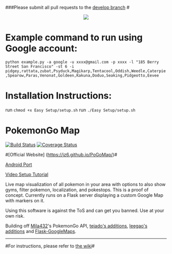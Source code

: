 ###Please submit all pull requests to the [develop branch](https://github.com/AHAAAAAAA/PokemonGo-Map/tree/develop) #

<p align="center">
<img src="https://raw.githubusercontent.com/AHAAAAAAA/PokemonGo-Map/master/static/cover.png">
</p>

# Example command to run using Google account:
```python example.py -a google -u xxxx@gmail.com -p xxxx -l "185 Berry Street San Francisco" -st 6 -i pidgey,rattata,zubat,Psyduck,Magikarp,Tentacool,Oddish,Weedle,Caterpie,Spearow,Paras,Venonat,Goldeen,Kakuna,Doduo,Seaking,Pidgeotto,Eevee```

# Installation Instructions:
run `chmod +x Easy Setup/setup.sh`
run `./Easy Setup/setup.sh`

# PokemonGo Map

[![Build Status](https://travis-ci.org/AHAAAAAAA/PokemonGo-Map.svg?branch=master)](https://travis-ci.org/AHAAAAAAA/PokemonGo-Map) [![Coverage Status](https://coveralls.io/repos/github/AHAAAAAAA/PokemonGo-Map/badge.svg?branch=master)](https://coveralls.io/github/AHAAAAAAA/PokemonGo-Map?branch=master)

#[Official Website] (https://jz6.github.io/PoGoMap/)#

[Android Port](https://github.com/omkarmoghe/Pokemap)

[Video Setup Tutorial](https://www.youtube.com/watch?v=nplNFl3SpOI)

Live map visualization of all pokemon in your area with options to also show gyms, filter pokemon, localization, and pokestops. This is a proof of concept. Currently runs on a Flask server displaying a custom Google Map with markers on it.

Using this software is against the ToS and can get you banned. Use at your own risk.

Building off [Mila432](https://github.com/Mila432/Pokemon_Go_API)'s PokemonGo API, [tejado's additions](https://github.com/tejado/pokemongo-api-demo), [leegao's additions](https://github.com/leegao/pokemongo-api-demo/tree/simulation) and [Flask-GoogleMaps](https://github.com/rochacbruno/Flask-GoogleMaps).

---
#For instructions, please refer to [the wiki](https://github.com/AHAAAAAAA/PokemonGo-Map/wiki)#

